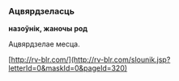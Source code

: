 ### Ацвярдзеласць
**назоўнік, жаночы род**

Ацвярдзелае месца.

<a rel="author">[http://rv-blr.com/](http://rv-blr.com/slounik.jsp?letterId=0&maskId=0&pageId=320)</a>
